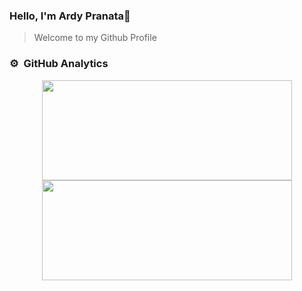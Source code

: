 ### Hello, I'm Ardy Pranata👋
> Welcome to my Github Profile


### ⚙️ &nbsp;GitHub Analytics

<div align="center">
  <a href="https://github.com/ardynatz">
    <img height="160em" width="400" src="https://github-stats.ardy.lol/api?username=ardynatz&show_icons=true&show=prs_merged,prs_merged_percentage&theme=react"/>
    <img height="160em" width="400" src="https://github-stats.ardy.lol/api/top-langs/?username=ardynatz&langs_count=8&layout=compact&theme=react"/>
  </a>
</div>
